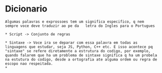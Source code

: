# Dicionario

    Algumas palavras e exprossoes tem um significa especifico, q nem sempre voce deve traduzir ao pe da   letra do Ingles para o Portugues

    * Script -> Conjunto de regras
    
    * Sintaxe -> Voce ira se deparar com essa palavra em todas as linguagens que estudar, seja JS, Python, C++ etc. E isso acontece pq "sintaxe" se refere diretamente a estrutura do codigo, por exemplo, quando falarem que ha um problema de sintaxe significa q ha um probela na estutura do codigo, desde a ortografia ate alguma ordem ou regra de escopo nao respeitada.
    * 

